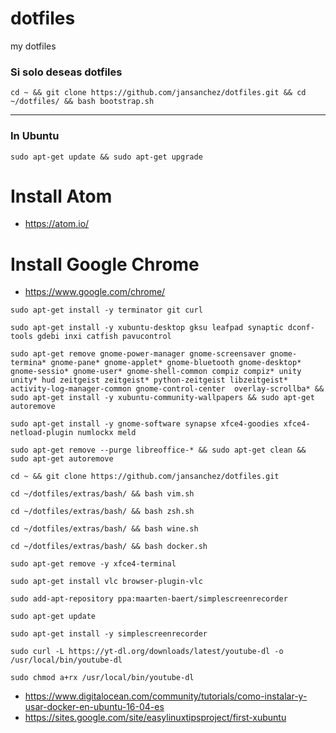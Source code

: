 dotfiles
========

my dotfiles

### Si solo deseas dotfiles

```
cd ~ && git clone https://github.com/jansanchez/dotfiles.git && cd ~/dotfiles/ && bash bootstrap.sh
```

---------------------------------------------------

### In Ubuntu

```
sudo apt-get update && sudo apt-get upgrade
```

# Install Atom
- https://atom.io/

# Install Google Chrome
- https://www.google.com/chrome/

```
sudo apt-get install -y terminator git curl
```

```
sudo apt-get install -y xubuntu-desktop gksu leafpad synaptic dconf-tools gdebi inxi catfish pavucontrol
```

```
sudo apt-get remove gnome-power-manager gnome-screensaver gnome-termina* gnome-pane* gnome-applet* gnome-bluetooth gnome-desktop* gnome-sessio* gnome-user* gnome-shell-common compiz compiz* unity unity* hud zeitgeist zeitgeist* python-zeitgeist libzeitgeist* activity-log-manager-common gnome-control-center  overlay-scrollba* && sudo apt-get install -y xubuntu-community-wallpapers && sudo apt-get autoremove
```

```
sudo apt-get install -y gnome-software synapse xfce4-goodies xfce4-netload-plugin numlockx meld
```

```
sudo apt-get remove --purge libreoffice-* && sudo apt-get clean && sudo apt-get autoremove
```

```
cd ~ && git clone https://github.com/jansanchez/dotfiles.git
```

```
cd ~/dotfiles/extras/bash/ && bash vim.sh
```

```
cd ~/dotfiles/extras/bash/ && bash zsh.sh
```

```
cd ~/dotfiles/extras/bash/ && bash wine.sh
```

```
cd ~/dotfiles/extras/bash/ && bash docker.sh
```

```
sudo apt-get remove -y xfce4-terminal
```

```
sudo apt-get install vlc browser-plugin-vlc
```
```
sudo add-apt-repository ppa:maarten-baert/simplescreenrecorder
```

```
sudo apt-get update
```

```
sudo apt-get install -y simplescreenrecorder
```

```
sudo curl -L https://yt-dl.org/downloads/latest/youtube-dl -o /usr/local/bin/youtube-dl
```

```
sudo chmod a+rx /usr/local/bin/youtube-dl
```


- https://www.digitalocean.com/community/tutorials/como-instalar-y-usar-docker-en-ubuntu-16-04-es
- https://sites.google.com/site/easylinuxtipsproject/first-xubuntu
